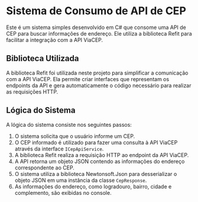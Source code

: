 # Sistema de Consumo de API de CEP

Este é um sistema simples desenvolvido em C# que consome uma API de CEP para buscar informações de endereço. Ele utiliza a biblioteca Refit para facilitar a integração com a API ViaCEP.

## Biblioteca Utilizada

A biblioteca Refit foi utilizada neste projeto para simplificar a comunicação com a API ViaCEP. Ela permite criar interfaces que representam os endpoints da API e gera automaticamente o código necessário para realizar as requisições HTTP.

## Lógica do Sistema

A lógica do sistema consiste nos seguintes passos:

1. O sistema solicita que o usuário informe um CEP.
2. O CEP informado é utilizado para fazer uma consulta à API ViaCEP através da interface `ICepApiService`.
3. A biblioteca Refit realiza a requisição HTTP ao endpoint da API ViaCEP.
4. A API retorna um objeto JSON contendo as informações do endereço correspondente ao CEP.
5. O sistema utiliza a biblioteca Newtonsoft.Json para desserializar o objeto JSON em uma instância da classe `CepResponse`.
6. As informações do endereço, como logradouro, bairro, cidade e complemento, são exibidas no console.
